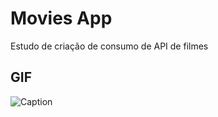 # Movies App

  
 Estudo de criação de consumo de API de filmes


## GIF
  
  
![Caption](https://github.com/lucasaclima03/movies/blob/main/assets/gif/GIF.gif)


